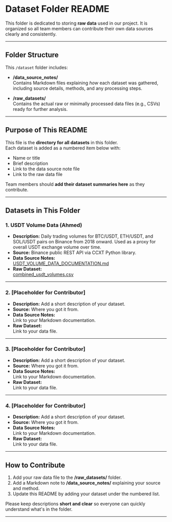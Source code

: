 # Dataset Folder README

This folder is dedicated to storing **raw data** used in our project. It is
organized so all team members can contribute their own data sources clearly
and consistently.

---

## Folder Structure

This `/dataset` folder includes:

- **/data_source_notes/**  
  Contains Markdown files explaining *how* each dataset was gathered,
  including source details, methods, and any processing steps.

- **/raw_datasets/**  
  Contains the actual raw or minimally processed data files (e.g., CSVs)
  ready for further analysis.

---

## Purpose of This README

This file is the **directory for all datasets** in this folder.  
Each dataset is added as a numbered item below with:

- Name or title
- Brief description
- Link to the data source note file
- Link to the raw data file

Team members should **add their dataset summaries here** as they contribute.

---

## Datasets in This Folder

### 1. USDT Volume Data (Ahmed)

- **Description:** Daily trading volumes for BTC/USDT, ETH/USDT, and SOL/USDT
  pairs on Binance from 2018 onward. Used as a proxy for overall USDT
  exchange volume over time.
- **Source:** Binance public REST API via CCXT Python library.
- **Data Source Notes:**  
  [USDT_VOLUME_DATA_DOCUMENTATION.md](./data_source_notes/USDT_VOLUME_DATA_DOCUMENTATION.md)
- **Raw Dataset:**  
  [combined_usdt_volumes.csv](./raw_datasets/combined_usdt_volumes.csv)

---

### 2. [Placeholder for Contributor]

- **Description:** Add a short description of your dataset.
- **Source:** Where you got it from.
- **Data Source Notes:**  
  Link to your Markdown documentation.
- **Raw Dataset:**  
  Link to your data file.

---

### 3. [Placeholder for Contributor]

- **Description:** Add a short description of your dataset.
- **Source:** Where you got it from.
- **Data Source Notes:**  
  Link to your Markdown documentation.
- **Raw Dataset:**  
  Link to your data file.

---

### 4. [Placeholder for Contributor]

- **Description:** Add a short description of your dataset.
- **Source:** Where you got it from.
- **Data Source Notes:**  
  Link to your Markdown documentation.
- **Raw Dataset:**  
  Link to your data file.

---

## How to Contribute

1. Add your raw data file to the **/raw_datasets/** folder.  
2. Add a Markdown note to **/data_source_notes/** explaining your source and
   method.  
3. Update this README by adding your dataset under the numbered list.  

Please keep descriptions **short and clear** so everyone can quickly
understand what's in the folder.

---
